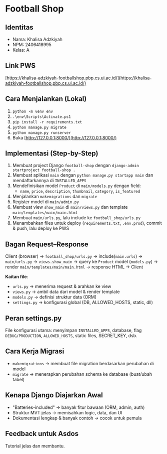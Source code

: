 # Football Shop

## Identitas
- Nama: Khalisa Adzkiyah  
- NPM: 2406418995  
- Kelas: A  

## Link PWS
[https://khalisa-adzkiyah-footballshop.pbp.cs.ui.ac.id/](https://khalisa-adzkiyah-footballshop.pbp.cs.ui.ac.id/)

## Cara Menjalankan (Lokal)
1. `python -m venv env`
2. `.\env\Scripts\Activate.ps1`
3. `pip install -r requirements.txt`
4. `python manage.py migrate`
5. `python manage.py runserver`
6. Buka [http://127.0.0.1:8000/](http://127.0.0.1:8000/)

## Implementasi (Step-by-Step)
1. Membuat project Django `football-shop` dengan `django-admin startproject football-shop .`
2. Membuat aplikasi `main` dengan `python manage.py startapp main` dan mendaftarkannya di `INSTALLED_APPS`
3. Mendefinisikan model `Product` di `main/models.py` dengan field:
   - `name`, `price`, `description`, `thumbnail`, `category`, `is_featured`
4. Menjalankan `makemigrations` dan `migrate`
5. Register model di `main/admin.py`
6. Membuat view `show_main` di `main/views.py` dan template `main/templates/main/main.html`
7. Membuat `main/urls.py`, lalu include ke `football_shop/urls.py`
8. Menambahkan files untuk deploy (`requirements.txt`, `.env.prod`), commit & push, lalu deploy ke PWS

## Bagan Request–Response
Client (browser) -> `football_shop/urls.py` -> include(`main.urls`) -> `main/urls.py` -> `views.show_main` -> 
query ke `Product` model (`models.py`) -> render `main/templates/main/main.html` -> response HTML → Client  

**Kaitan file**:
- `urls.py` -> menerima request & arahkan ke view
- `views.py` -> ambil data dari model & render template
- `models.py` -> definisi struktur data (ORM)
- `settings.py` -> konfigurasi global (DB, ALLOWED_HOSTS, static, dll)

## Peran settings.py
File konfigurasi utama: menyimpan `INSTALLED_APPS`, database, flag `DEBUG/PRODUCTION`, `ALLOWED_HOSTS`, static files, SECRET_KEY, dsb.

## Cara Kerja Migrasi
- `makemigrations` -> membuat file migration berdasarkan perubahan di model
- `migrate` -> menerapkan perubahan schema ke database (buat/ubah tabel)

## Kenapa Django Diajarkan Awal
- "Batteries-included" -> banyak fitur bawaan (ORM, admin, auth)
- Struktur MVT jelas -> memisahkan logic, data, dan UI
- Dokumentasi lengkap & banyak contoh -> cocok untuk pemula

## Feedback untuk Asdos
Tutorial jelas dan membantu.
